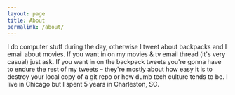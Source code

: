 ```yaml
---
layout: page
title: About
permalink: /about/
---
```


I do computer stuff during the day, otherwise I tweet about backpacks and I email about movies.
If you want in on my movies & tv email thread (it's very casual) just ask. If you want
in on the backpack tweets you're gonna have to endure the rest of my tweets – they're 
mostly about how easy it is to destroy your local copy of a git repo or how dumb
tech culture tends to be. I live in Chicago but I spent 5 years in Charleston, SC.
